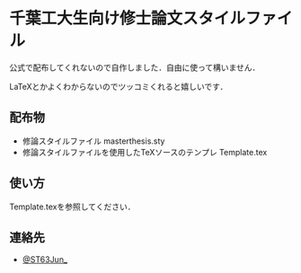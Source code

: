 千葉工大生向け修士論文スタイルファイル
======================================
公式で配布してくれないので自作しました．自由に使って構いません．

LaTeXとかよくわからないのでツッコミくれると嬉しいです．

配布物
------
* 修論スタイルファイル masterthesis.sty
* 修論スタイルファイルを使用したTeXソースのテンプレ Template.tex

使い方
------
Template.texを参照してください．

連絡先
------
* [@ST63Jun_](https://twitter.com/ST63Jun_)

